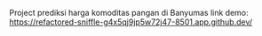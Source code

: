 Project prediksi harga komoditas pangan di Banyumas
link demo:
https://refactored-sniffle-g4x5qj9jp5w72j47-8501.app.github.dev/
